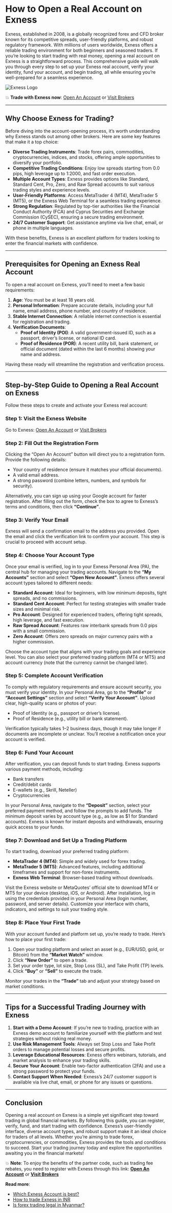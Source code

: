 # How to Open a Real Account on Exness

Exness, established in 2008, is a globally recognized forex and CFD broker known for its competitive spreads, user-friendly platforms, and robust regulatory framework. With millions of users worldwide, Exness offers a reliable trading environment for both beginners and seasoned traders. If you’re looking to start trading with real money, opening a real account on Exness is a straightforward process. This comprehensive guide will walk you through every step to set up your Exness real account, verify your identity, fund your account, and begin trading, all while ensuring you’re well-prepared for a seamless experience.

![Exness Logo](https://d3dpet1g0ty5ed.cloudfront.net/EN_Think_Next_Level_Phone_800x800.png)

💥 **Trade with Exness now**: [Open An Account](https://one.exnesstrack.org/boarding/sign-up/a/89rj8di4n7) or [Visit Brokers](https://one.exnesstrack.org/a/89rj8di4n7)

---

## Why Choose Exness for Trading?

Before diving into the account-opening process, it’s worth understanding why Exness stands out among other brokers. Here are some key features that make it a top choice:

- **Diverse Trading Instruments**: Trade forex pairs, commodities, cryptocurrencies, indices, and stocks, offering ample opportunities to diversify your portfolio.
- **Competitive Trading Conditions**: Enjoy low spreads starting from 0.0 pips, high leverage up to 1:2000, and fast order execution.
- **Multiple Account Types**: Exness provides options like Standard, Standard Cent, Pro, Zero, and Raw Spread accounts to suit various trading styles and experience levels.
- **User-Friendly Platforms**: Access MetaTrader 4 (MT4), MetaTrader 5 (MT5), or the Exness Web Terminal for a seamless trading experience.
- **Strong Regulation**: Regulated by top-tier authorities like the Financial Conduct Authority (FCA) and Cyprus Securities and Exchange Commission (CySEC), ensuring a secure trading environment.
- **24/7 Customer Support**: Get assistance anytime via live chat, email, or phone in multiple languages.

With these benefits, Exness is an excellent platform for traders looking to enter the financial markets with confidence.

---

## Prerequisites for Opening an Exness Real Account

To open a real account on Exness, you’ll need to meet a few basic requirements:

1. **Age**: You must be at least 18 years old.
2. **Personal Information**: Prepare accurate details, including your full name, email address, phone number, and country of residence.
3. **Stable Internet Connection**: A reliable internet connection is essential for registration and trading.
4. **Verification Documents**:
   - **Proof of Identity (POI)**: A valid government-issued ID, such as a passport, driver’s license, or national ID card.
   - **Proof of Residence (POR)**: A recent utility bill, bank statement, or official document (dated within the last 6 months) showing your name and address.

Having these ready will streamline the registration and verification process.

---

## Step-by-Step Guide to Opening a Real Account on Exness

Follow these steps to create and activate your Exness real account:

### Step 1: Visit the Exness Website
Go to Exness: [Open An Account](https://one.exnesstrack.org/boarding/sign-up/a/89rj8di4n7) or [Visit Brokers](https://one.exnesstrack.org/a/89rj8di4n7)

### Step 2: Fill Out the Registration Form
Clicking the “Open An Account” button will direct you to a registration form. Provide the following details:
- Your country of residence (ensure it matches your official documents).
- A valid email address.
- A strong password (combine letters, numbers, and symbols for security).

Alternatively, you can sign up using your Google account for faster registration. After filling out the form, check the box to agree to Exness’s terms and conditions, then click **“Continue”**.

### Step 3: Verify Your Email
Exness will send a confirmation email to the address you provided. Open the email and click the verification link to confirm your account. This step is crucial to proceed with account setup.

### Step 4: Choose Your Account Type
Once your email is verified, log in to your Exness Personal Area (PA), the central hub for managing your trading accounts. Navigate to the **“My Accounts”** section and select **“Open New Account”**. Exness offers several account types tailored to different needs:

- **Standard Account**: Ideal for beginners, with low minimum deposits, tight spreads, and no commissions.
- **Standard Cent Account**: Perfect for testing strategies with smaller trade sizes and minimal risk.
- **Pro Account**: Designed for experienced traders, offering tight spreads, high leverage, and fast execution.
- **Raw Spread Account**: Features raw interbank spreads from 0.0 pips with a small commission.
- **Zero Account**: Offers zero spreads on major currency pairs with a higher commission.

Choose the account type that aligns with your trading goals and experience level. You can also select your preferred trading platform (MT4 or MT5) and account currency (note that the currency cannot be changed later).

### Step 5: Complete Account Verification
To comply with regulatory requirements and ensure account security, you must verify your identity. In your Personal Area, go to the **“Profile”** or **“Account Settings”** section and select **“Verify Your Account”**. Upload clear, high-quality scans or photos of your:
- Proof of Identity (e.g., passport or driver’s license).
- Proof of Residence (e.g., utility bill or bank statement).

Verification typically takes 1–2 business days, though it may take longer if documents are incomplete or unclear. You’ll receive a notification once your account is verified.

### Step 6: Fund Your Account
After verification, you can deposit funds to start trading. Exness supports various payment methods, including:
- Bank transfers
- Credit/debit cards
- E-wallets (e.g., Skrill, Neteller)
- Cryptocurrencies

In your Personal Area, navigate to the **“Deposit”** section, select your preferred payment method, and follow the prompts to add funds. The minimum deposit varies by account type (e.g., as low as $1 for Standard accounts). Exness is known for instant deposits and withdrawals, ensuring quick access to your funds.

### Step 7: Download and Set Up a Trading Platform
To start trading, download your preferred trading platform:
- **MetaTrader 4 (MT4)**: Simple and widely used for forex trading.
- **MetaTrader 5 (MT5)**: Advanced features, including additional timeframes and support for non-forex instruments.
- **Exness Web Terminal**: Browser-based trading without downloads.

Visit the Exness website or MetaQuotes’ official site to download MT4 or MT5 for your device (desktop, iOS, or Android). After installation, log in using the credentials provided in your Personal Area (login number, password, and server details). Customize your interface with charts, indicators, and settings to suit your trading style.

### Step 8: Place Your First Trade
With your account funded and platform set up, you’re ready to trade. Here’s how to place your first trade:
1. Open your trading platform and select an asset (e.g., EUR/USD, gold, or Bitcoin) from the **“Market Watch”** window.
2. Click **“New Order”** to open a trade.
3. Set your order type, lot size, Stop Loss (SL), and Take Profit (TP) levels.
4. Click **“Buy”** or **“Sell”** to execute the trade.

Monitor your trades in the **“Trade”** tab and adjust your strategy based on market conditions.

---

## Tips for a Successful Trading Journey with Exness

1. **Start with a Demo Account**: If you’re new to trading, practice with an Exness demo account to familiarize yourself with the platform and test strategies without risking real money.
2. **Use Risk Management Tools**: Always set Stop Loss and Take Profit orders to manage potential losses and secure profits.
3. **Leverage Educational Resources**: Exness offers webinars, tutorials, and market analysis to enhance your trading skills.
4. **Secure Your Account**: Enable two-factor authentication (2FA) and use a strong password to protect your funds.
5. **Contact Support When Needed**: Exness’s 24/7 customer support is available via live chat, email, or phone for any issues or questions.

---

## Conclusion

Opening a real account on Exness is a simple yet significant step toward trading in global financial markets. By following this guide, you can register, verify, fund, and start trading with confidence. Exness’s user-friendly interface, diverse account types, and robust support make it an ideal choice for traders of all levels. Whether you’re aiming to trade forex, cryptocurrencies, or commodities, Exness provides the tools and conditions to succeed. Start your trading journey today and explore the opportunities awaiting you in the financial markets!

💥 **Note**: To enjoy the benefits of the partner code, such as trading fee rebates, you need to register with Exness through this link: **[Open An Account](https://one.exnesstrack.org/boarding/sign-up/a/89rj8di4n7)** or **[Visit Brokers](https://one.exnesstrack.org/a/89rj8di4n7)**

**Read more**:
- [Which Exness Account is best?](https://github.com/MarryMTP/Exness/blob/main/Which%20Exness%20Account%20is%20Best%3F%20A%20Comprehensive%20Review.md)
- [How to trade Exness in INR](https://github.com/MarryMTP/Exness/blob/main/How%20to%20Trade%20Exness%20in%20INR%3A%20A%20Comprehensive%20Guide.md)
- [Is forex trading legal in Myanmar?](https://github.com/MarryMTP/Exness/blob/main/Is%20Forex%20Trading%20Legal%20in%20Myanmar%3F%20A%20Comprehensive%20Guide.md)

